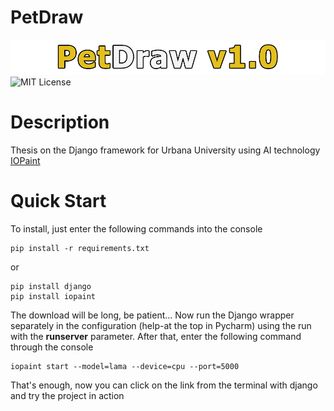 # PetDraw

![petdraw.png](https://github.com/Kolhun/PetDraw/blob/master/petdraw.png)
![MIT License](https://img.shields.io/badge/License-MIT-yellow.svg)

# Description 

Thesis on the Django framework for Urbana University using AI technology [IOPaint](https://github.com/Sanster/IOPaint?ysclid=m2iwl121js750648984)

# Quick Start

To install, just enter the following commands into the console
```
pip install -r requirements.txt
```
or
```
pip install django
pip install iopaint
```
The download will be long, be patient...
Now run the Django wrapper separately in the configuration (help-at the top in Pycharm) using the run with the **runserver** parameter. After that, enter the following command through the console
```
iopaint start --model=lama --device=cpu --port=5000
```
That's enough, now you can click on the link from the terminal with django and try the project in action
